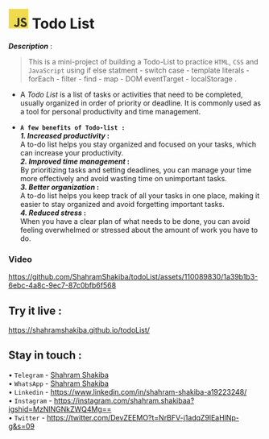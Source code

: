 # <a href="https://developer.mozilla.org/en-US/docs/Web/JavaScript" target="_blank" rel="noreferrer"> <img src="https://raw.githubusercontent.com/devicons/devicon/master/icons/javascript/javascript-original.svg" alt="javascript" width="40" height="40"/></a> Todo List 
**_Description_** :<br/>
  > This is a mini-project of building a Todo-List to practice `HTML`, `CSS` and `JavaScript` using if else statment - switch case - template literals - forEach - filter - find - map - DOM eventTarget - localStorage .  <br/>

- A _Todo List_ is a list of tasks or activities that need to be completed, usually organized in order of priority or deadline. It is commonly used as a tool for personal productivity and time management. <br/>

- **`A few benefits of Todo-list :`**<br/>
**_1. Increased productivity_ :**<br/>
A to-do list helps you stay organized and focused on your tasks, which can increase your productivity.<br/>
**_2. Improved time management_ :**<br/>
By prioritizing tasks and setting deadlines, you can manage your time more effectively and avoid wasting time on unimportant tasks.<br/>
**_3. Better organization_ :**<br/>
A to-do list helps you keep track of all your tasks in one place, making it easier to stay organized and avoid forgetting important tasks.<br/>
**_4. Reduced stress_ :**<br/>
When you have a clear plan of what needs to be done, you can avoid feeling overwhelmed or stressed about the amount of work you have to do.

### Video
https://github.com/ShahramShakiba/todoList/assets/110089830/1a39b1b3-6ebc-4a8c-9ec7-87c0bfb6f568

## Try it live :
https://shahramshakiba.github.io/todoList/

 ## Stay in touch :
• ` Telegram ` - <a href="https://t.me/ShahramDev">Shahram Shakiba</a> <br/>
 • ` WhatsApp ` - <a href="https://wa.me/message/LM2IMM3ABZ7ZM1">Shahram Shakiba</a> <br/>
 • ` Linkedin ` - https://www.linkedin.com/in/shahram-shakiba-a19223248/ <br/>
 • ` Instagram ` - https://instagram.com/shahram.shakibaa?igshid=MzNlNGNkZWQ4Mg== <br/>
 • ` Twitter ` - https://twitter.com/DevZEEMO?t=NrBFV-j1adqZ9lEaHlNp-g&s=09
